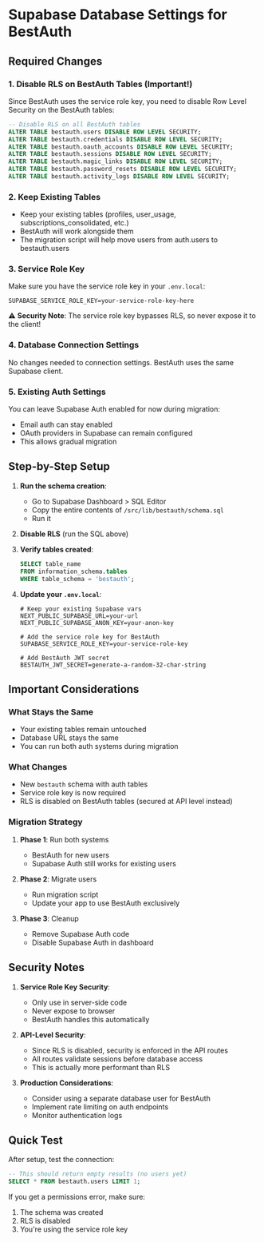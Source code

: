 # Supabase Database Settings for BestAuth

## Required Changes

### 1. **Disable RLS on BestAuth Tables** (Important!)
Since BestAuth uses the service role key, you need to disable Row Level Security on the BestAuth tables:

```sql
-- Disable RLS on all BestAuth tables
ALTER TABLE bestauth.users DISABLE ROW LEVEL SECURITY;
ALTER TABLE bestauth.credentials DISABLE ROW LEVEL SECURITY;
ALTER TABLE bestauth.oauth_accounts DISABLE ROW LEVEL SECURITY;
ALTER TABLE bestauth.sessions DISABLE ROW LEVEL SECURITY;
ALTER TABLE bestauth.magic_links DISABLE ROW LEVEL SECURITY;
ALTER TABLE bestauth.password_resets DISABLE ROW LEVEL SECURITY;
ALTER TABLE bestauth.activity_logs DISABLE ROW LEVEL SECURITY;
```

### 2. **Keep Existing Tables** 
- Keep your existing tables (profiles, user_usage, subscriptions_consolidated, etc.)
- BestAuth will work alongside them
- The migration script will help move users from auth.users to bestauth.users

### 3. **Service Role Key**
Make sure you have the service role key in your `.env.local`:
```env
SUPABASE_SERVICE_ROLE_KEY=your-service-role-key-here
```

⚠️ **Security Note**: The service role key bypasses RLS, so never expose it to the client!

### 4. **Database Connection Settings**
No changes needed to connection settings. BestAuth uses the same Supabase client.

### 5. **Existing Auth Settings**
You can leave Supabase Auth enabled for now during migration:
- Email auth can stay enabled
- OAuth providers in Supabase can remain configured
- This allows gradual migration

## Step-by-Step Setup

1. **Run the schema creation**:
   - Go to Supabase Dashboard > SQL Editor
   - Copy the entire contents of `/src/lib/bestauth/schema.sql`
   - Run it

2. **Disable RLS** (run the SQL above)

3. **Verify tables created**:
   ```sql
   SELECT table_name 
   FROM information_schema.tables 
   WHERE table_schema = 'bestauth';
   ```

4. **Update your `.env.local`**:
   ```env
   # Keep your existing Supabase vars
   NEXT_PUBLIC_SUPABASE_URL=your-url
   NEXT_PUBLIC_SUPABASE_ANON_KEY=your-anon-key
   
   # Add the service role key for BestAuth
   SUPABASE_SERVICE_ROLE_KEY=your-service-role-key
   
   # Add BestAuth JWT secret
   BESTAUTH_JWT_SECRET=generate-a-random-32-char-string
   ```

## Important Considerations

### What Stays the Same
- Your existing tables remain untouched
- Database URL stays the same
- You can run both auth systems during migration

### What Changes
- New `bestauth` schema with auth tables
- Service role key is now required
- RLS is disabled on BestAuth tables (secured at API level instead)

### Migration Strategy
1. **Phase 1**: Run both systems
   - BestAuth for new users
   - Supabase Auth still works for existing users

2. **Phase 2**: Migrate users
   - Run migration script
   - Update your app to use BestAuth exclusively

3. **Phase 3**: Cleanup
   - Remove Supabase Auth code
   - Disable Supabase Auth in dashboard

## Security Notes

1. **Service Role Key Security**:
   - Only use in server-side code
   - Never expose to browser
   - BestAuth handles this automatically

2. **API-Level Security**:
   - Since RLS is disabled, security is enforced in the API routes
   - All routes validate sessions before database access
   - This is actually more performant than RLS

3. **Production Considerations**:
   - Consider using a separate database user for BestAuth
   - Implement rate limiting on auth endpoints
   - Monitor authentication logs

## Quick Test

After setup, test the connection:
```sql
-- This should return empty results (no users yet)
SELECT * FROM bestauth.users LIMIT 1;
```

If you get a permissions error, make sure:
1. The schema was created
2. RLS is disabled
3. You're using the service role key